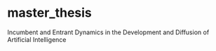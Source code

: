 # master_thesis
Incumbent and Entrant Dynamics in the Development and Diffusion of Artificial Intelligence
